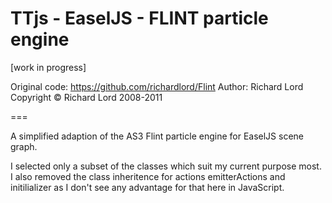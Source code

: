 # TTjs - EaselJS - FLINT particle engine #
[work in progress]

Original code: https://github.com/richardlord/Flint
Author: Richard Lord
Copyright © Richard Lord 2008-2011

===

A simplified adaption of the AS3 Flint particle engine for
EaselJS scene graph.

I selected only a subset of the classes which suit my current
purpose most. I also removed the class inheritence for actions
emitterActions and initilializer as I don't see any advantage for
that here in JavaScript.


